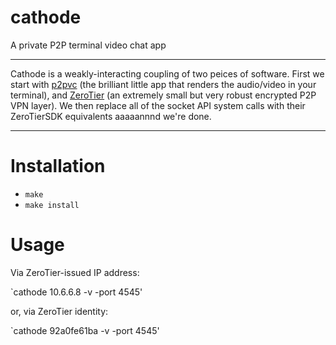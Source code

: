# cathode
A private P2P terminal video chat app

***
Cathode is a weakly-interacting coupling of two peices of software. First we start with [p2pvc](https://github.com/mofarrell/p2pvc) (the brilliant little app that renders the audio/video in your terminal), and [ZeroTier](https://github.com/zerotier) (an extremely small but very robust encrypted P2P VPN layer). We then replace all of the socket API system calls with their ZeroTierSDK equivalents aaaaannnd we're done.

***

# Installation

- `make`
- `make install`

# Usage

Via ZeroTier-issued IP address:

`cathode 10.6.6.8 -v -port 4545'

or, via ZeroTier identity:

`cathode 92a0fe61ba -v -port 4545' 
